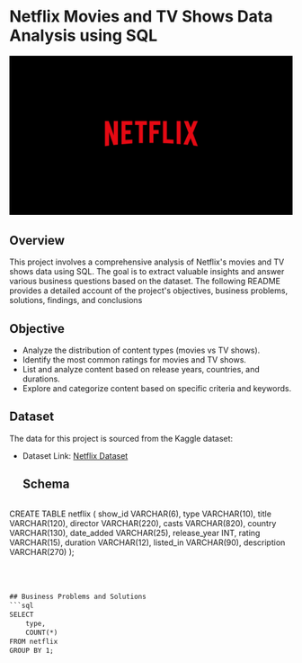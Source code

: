 # Netflix Movies and TV Shows Data  Analysis using SQL
![Netflix Logo](https://github.com/Mo-sajid/Netflix_SQL_Project/blob/main/Netflix%20Logo.jpg)

## Overview
This project involves a comprehensive analysis of Netflix's movies and TV shows data using SQL. The goal is to extract valuable insights and answer various business questions based on the dataset. The following README provides a detailed account of the project's objectives, business problems, solutions, findings, and conclusions

## Objective
- Analyze the distribution of content types (movies vs TV shows).
- Identify the most common ratings for movies and TV shows.
- List and analyze content based on release years, countries, and durations.
- Explore and categorize content based on specific criteria and keywords.

## Dataset
The data for this project is sourced from the Kaggle dataset:
- Dataset Link: [Netflix Dataset](https://www.kaggle.com/datasets/shivamb/netflix-shows?resource=download)


  ## Schema
  ```sql
CREATE TABLE netflix
(
	show_id VARCHAR(6),	
	type  VARCHAR(10),
	title VARCHAR(120),
	director VARCHAR(220),
	casts VARCHAR(820),
	country VARCHAR(130),
	date_added VARCHAR(25),
	release_year INT,
	rating VARCHAR(15),
	duration VARCHAR(12),
	listed_in VARCHAR(90),
	description VARCHAR(270)
);
```



## Business Problems and Solutions
```sql
SELECT 
    type,
    COUNT(*)
FROM netflix
GROUP BY 1;
```



